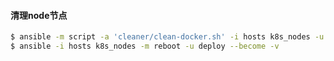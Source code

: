
#### 清理node节点

```bash
$ ansible -m script -a 'cleaner/clean-docker.sh' -i hosts k8s_nodes -u deploy -v
$ ansible -i hosts k8s_nodes -m reboot -u deploy --become -v
```

